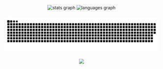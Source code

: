 <div align="center">
  <img src="https://github-readme-stats.vercel.app/api?hide_title=false&hide_rank=false&show_icons=true&include_all_commits=true&count_private=true&disable_animations=false&theme=dracula&locale=en&hide_border=false&username=feriagusetiawan" height="150" alt="stats graph"  />
  <img src="https://github-readme-stats.vercel.app/api/top-langs?locale=en&hide_title=false&layout=compact&card_width=320&langs_count=5&theme=dracula&hide_border=false&username=feriagusetiawan" height="150" alt="languages graph"  />
</div>

###
![Snake animation](https://github.com/feriagusetiawan/feriagusetiawan/blob/output/snake.svg)

###

<div align="center">
  <img src="https://profile-counter.glitch.me/feriagusetiawan/count.svg?"  />
</div>
